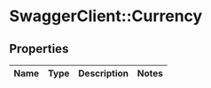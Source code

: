 # SwaggerClient::Currency

## Properties
Name | Type | Description | Notes
------------ | ------------- | ------------- | -------------


